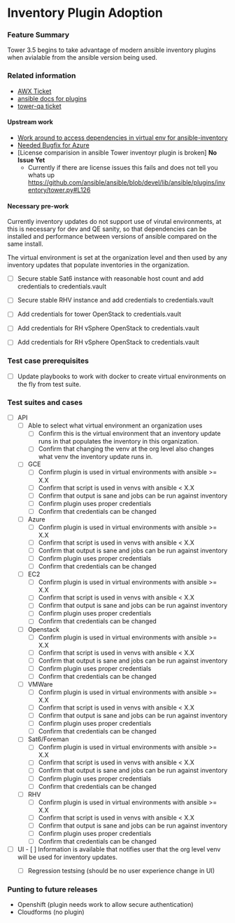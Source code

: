 # Inventory Plugin Adoption

### Feature Summary

Tower 3.5 begins to take advantage of modern ansible inventory plugins
when avialable from the ansible version being used.

### Related information
* [AWX Ticket](https://github.com/ansible/awx/issues/2630)
* [ansible docs for plugins](https://docs.ansible.com/ansible/2.6/plugins/inventory.html?highlight=inventory%20plugins#plugin-list)
* [tower-qa ticket](https://github.com/ansible/tower-qa/issues/2652)

#### Upstream work
* [Work around to access dependencies in virtual env for ansible-inventory](https://github.com/ansible/ansible/issues/50714)
* [Needed Bugfix for Azure](https://github.com/ansible/ansible/pull/50006)
* [License comparision in ansible Tower inventoyr plugin is broken] **No Issue Yet**
   * Currently if there are license issues this fails and does not tell you whats up
     https://github.com/ansible/ansible/blob/devel/lib/ansible/plugins/inventory/tower.py#L126

#### Necessary pre-work

Currently inventory updates do not support use of virutal environments,
at this is necessary for dev and QE sanity, so that dependencies can be
installed and performance between versions of ansible compared on the
same install.

The virtual environment is set at the organization level and then used by any
inventory updates that populate inventories in the organization.

- [ ] Secure stable Sat6 instance with reasonable host count and add credentials to credentials.vault
- [ ] Secure stable RHV instance and add credentials to credentials.vault
- [ ] Add credentials for tower OpenStack to credentials.vault
- [ ] Add credentials for RH vSphere OpenStack to credentials.vault
- [ ] Add credentials for RH vSphere OpenStack to credentials.vault


### Test case prerequisites

- [ ] Update playbooks to work with docker to create virtual environments on the fly from test suite.

### Test suites and cases
* [ ] API
    - [ ] Able to select what virtual environment an organization uses
       - [ ] Confirm this is the virtual environment that an inventory update runs in that populates the inventory in this organization.
       - [ ] Confirm that changing the venv at the org level also changes what venv the inventory update runs in.
    - [ ] GCE
       - [ ] Confirm plugin is used in virtual environments with ansible >= X.X
       - [ ] Confirm that script is used in venvs with ansible < X.X
       - [ ] Confirm that output is sane and jobs can be run against inventory
       - [ ] Confirm plugin uses proper credentials
       - [ ] Confirm that credentials can be changed
    - [ ] Azure
       - [ ] Confirm plugin is used in virtual environments with ansible >= X.X
       - [ ] Confirm that script is used in venvs with ansible < X.X
       - [ ] Confirm that output is sane and jobs can be run against inventory
       - [ ] Confirm plugin uses proper credentials
       - [ ] Confirm that credentials can be changed
    - [ ] EC2
       - [ ] Confirm plugin is used in virtual environments with ansible >= X.X
       - [ ] Confirm that script is used in venvs with ansible < X.X
       - [ ] Confirm that output is sane and jobs can be run against inventory
       - [ ] Confirm plugin uses proper credentials
       - [ ] Confirm that credentials can be changed
    - [ ] Openstack
       - [ ] Confirm plugin is used in virtual environments with ansible >= X.X
       - [ ] Confirm that script is used in venvs with ansible < X.X
       - [ ] Confirm that output is sane and jobs can be run against inventory
       - [ ] Confirm plugin uses proper credentials
       - [ ] Confirm that credentials can be changed
    - [ ] VMWare
       - [ ] Confirm plugin is used in virtual environments with ansible >= X.X
       - [ ] Confirm that script is used in venvs with ansible < X.X
       - [ ] Confirm that output is sane and jobs can be run against inventory
       - [ ] Confirm plugin uses proper credentials
       - [ ] Confirm that credentials can be changed
    - [ ] Sat6/Foreman
       - [ ] Confirm plugin is used in virtual environments with ansible >= X.X
       - [ ] Confirm that script is used in venvs with ansible < X.X
       - [ ] Confirm that output is sane and jobs can be run against inventory
       - [ ] Confirm plugin uses proper credentials
       - [ ] Confirm that credentials can be changed
    - [ ] RHV
       - [ ] Confirm plugin is used in virtual environments with ansible >= X.X
       - [ ] Confirm that script is used in venvs with ansible < X.X
       - [ ] Confirm that output is sane and jobs can be run against inventory
       - [ ] Confirm plugin uses proper credentials
       - [ ] Confirm that credentials can be changed

* [ ] UI
		- [ ] Information is available that notifies user that the org level venv will be used for inventory updates.
    - [ ] Regression testsing (should be no user experience change in UI)


### Punting to future releases
* Openshift (plugin needs work to allow secure authentication)
* Cloudforms (no plugin)
